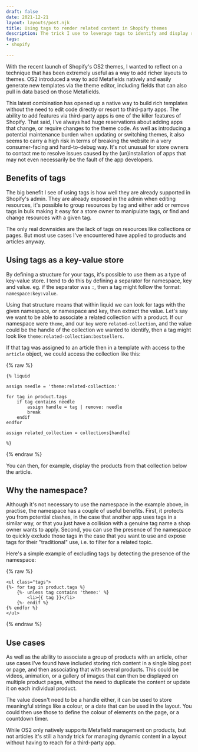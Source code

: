 ```yaml
---
draft: false
date: 2021-12-21
layout: layouts/post.njk
title: Using tags to render related content in Shopify themes
description: The trick I use to leverage tags to identify and display related content.
tags:
- shopify

---
```

With the recent launch of Shopify's OS2 themes, I wanted to reflect on a technique that has been extremely useful as a way to add richer layouts to themes. OS2 introduced a way to add Metafields natively and easily generate new templates via the theme editor, including fields that can also pull in data based on those Metafields.

This latest combination has opened up a native way to build rich templates without the need to edit code directly or resort to third-party apps. The ability to add features via third-party apps is one of the killer features of Shopify. That said, I've always had huge reservations about adding apps that change, or require changes to the theme code. As well as introducing a potential maintenance burden when updating or switching themes, it also seems to carry a high risk in terms of breaking the website in a very consumer-facing and hard-to-debug way. It's not unusual for store owners to contact me to resolve issues caused by the (un)installation of apps that may not even necessarily be the fault of the app developers.

## Benefits of tags

The big benefit I see of using tags is how well they are already supported in Shopify's admin. They are already exposed in the admin when editing resources, it's possible to group resources by tag and either add or remove tags in bulk making it easy for a store owner to manipulate tags, or find and change resources with a given tag.

The only real downsides are the lack of tags on resources like collections or pages. But most use cases I've encountered have applied to products and articles anyway.

## Using tags as a key-value store

By defining a structure for your tags, it's possible to use them as a type of key-value store. I tend to do this by defining a separator for namespace, key and value. eg. if the separator was `:`, then a tag might follow the format: `namespace:key:value`.

Using that structure means that within liquid we can look for tags with the given namespace, or namespace and key, then extract the value. Let's say we want to be able to associate a related collection with a product. If our namespace were `theme`, and our `key` were `related-collection`, and the value could be the handle of the collection we wanted to identify, then a tag might look like `theme:related-collection:bestsellers`.

If that tag was assigned to an article then in a template with access to the `article` object, we could access the collection like this:

{% raw %}

```liquid
{% liquid

assign needle = 'theme:related-collection:'

for tag in product.tags
	if tag contains needle
		assign handle = tag | remove: needle
        break
    endif
endfor

assign related_collection = collections[handle]

%}
```

{% endraw %}

You can then, for example, display the products from that collection below the article.

## Why the namespace?

Although it's not necessary to use the namespace in the example above, in practise, the namespace has a couple of useful benefits. First, it protects you from potential clashes, in the case that another app uses tags in a similar way, or that you just have a collision with a genuine tag name a shop owner wants to apply. Second, you can use the presence of the namespace to quickly exclude those tags in the case that you want to use and expose tags for their "traditional" use, i.e. to filter for a related topic.

Here's a simple example of excluding tags by detecting the presence of the namespace:

{% raw %}

```liquid
<ul class="tags">
{%- for tag in product.tags %}
	{%- unless tag contains 'theme:' %}
		<li>{{ tag }}</li>
    {%- endif %}
{% endfor %}
</ul>
```

{% endraw %}

## Use cases

As well as the ability to associate a group of products with an article, other use cases I've found have included storing rich content in a single blog post or page, and then associating that with several products. This could be videos, animation, or a gallery of images that can then be displayed on multiple product pages, without the need to duplicate the content or update it on each individual product.

The value doesn't need to be a handle either, it can be used to store meaningful strings like a colour, or a date that can be used in the layout. You could then use those to define the colour of elements on the page, or a countdown timer.

While OS2 only natively supports Metafield management on products, but not articles it's still a handy trick for managing dynamic content in a layout without having to reach for a third-party app.
